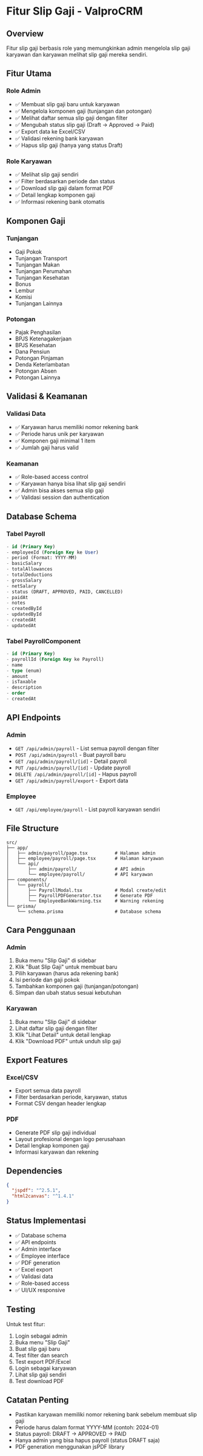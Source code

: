 # Fitur Slip Gaji - ValproCRM

## Overview
Fitur slip gaji berbasis role yang memungkinkan admin mengelola slip gaji karyawan dan karyawan melihat slip gaji mereka sendiri.

## Fitur Utama

### Role Admin
- ✅ Membuat slip gaji baru untuk karyawan
- ✅ Mengelola komponen gaji (tunjangan dan potongan)
- ✅ Melihat daftar semua slip gaji dengan filter
- ✅ Mengubah status slip gaji (Draft → Approved → Paid)
- ✅ Export data ke Excel/CSV
- ✅ Validasi rekening bank karyawan
- ✅ Hapus slip gaji (hanya yang status Draft)

### Role Karyawan
- ✅ Melihat slip gaji sendiri
- ✅ Filter berdasarkan periode dan status
- ✅ Download slip gaji dalam format PDF
- ✅ Detail lengkap komponen gaji
- ✅ Informasi rekening bank otomatis

## Komponen Gaji

### Tunjangan
- Gaji Pokok
- Tunjangan Transport
- Tunjangan Makan
- Tunjangan Perumahan
- Tunjangan Kesehatan
- Bonus
- Lembur
- Komisi
- Tunjangan Lainnya

### Potongan
- Pajak Penghasilan
- BPJS Ketenagakerjaan
- BPJS Kesehatan
- Dana Pensiun
- Potongan Pinjaman
- Denda Keterlambatan
- Potongan Absen
- Potongan Lainnya

## Validasi & Keamanan

### Validasi Data
- ✅ Karyawan harus memiliki nomor rekening bank
- ✅ Periode harus unik per karyawan
- ✅ Komponen gaji minimal 1 item
- ✅ Jumlah gaji harus valid

### Keamanan
- ✅ Role-based access control
- ✅ Karyawan hanya bisa lihat slip gaji sendiri
- ✅ Admin bisa akses semua slip gaji
- ✅ Validasi session dan authentication

## Database Schema

### Tabel Payroll
```sql
- id (Primary Key)
- employeeId (Foreign Key ke User)
- period (Format: YYYY-MM)
- basicSalary
- totalAllowances
- totalDeductions
- grossSalary
- netSalary
- status (DRAFT, APPROVED, PAID, CANCELLED)
- paidAt
- notes
- createdById
- updatedById
- createdAt
- updatedAt
```

### Tabel PayrollComponent
```sql
- id (Primary Key)
- payrollId (Foreign Key ke Payroll)
- name
- type (enum)
- amount
- isTaxable
- description
- order
- createdAt
```

## API Endpoints

### Admin
- `GET /api/admin/payroll` - List semua payroll dengan filter
- `POST /api/admin/payroll` - Buat payroll baru
- `GET /api/admin/payroll/[id]` - Detail payroll
- `PUT /api/admin/payroll/[id]` - Update payroll
- `DELETE /api/admin/payroll/[id]` - Hapus payroll
- `GET /api/admin/payroll/export` - Export data

### Employee
- `GET /api/employee/payroll` - List payroll karyawan sendiri

## File Structure

```
src/
├── app/
│   ├── admin/payroll/page.tsx          # Halaman admin
│   ├── employee/payroll/page.tsx       # Halaman karyawan
│   └── api/
│       ├── admin/payroll/              # API admin
│       └── employee/payroll/           # API karyawan
├── components/
│   └── payroll/
│       ├── PayrollModal.tsx            # Modal create/edit
│       ├── PayrollPDFGenerator.tsx     # Generate PDF
│       └── EmployeeBankWarning.tsx     # Warning rekening
└── prisma/
    └── schema.prisma                   # Database schema
```

## Cara Penggunaan

### Admin
1. Buka menu "Slip Gaji" di sidebar
2. Klik "Buat Slip Gaji" untuk membuat baru
3. Pilih karyawan (harus ada rekening bank)
4. Isi periode dan gaji pokok
5. Tambahkan komponen gaji (tunjangan/potongan)
6. Simpan dan ubah status sesuai kebutuhan

### Karyawan
1. Buka menu "Slip Gaji" di sidebar
2. Lihat daftar slip gaji dengan filter
3. Klik "Lihat Detail" untuk detail lengkap
4. Klik "Download PDF" untuk unduh slip gaji

## Export Features

### Excel/CSV
- Export semua data payroll
- Filter berdasarkan periode, karyawan, status
- Format CSV dengan header lengkap

### PDF
- Generate PDF slip gaji individual
- Layout profesional dengan logo perusahaan
- Detail lengkap komponen gaji
- Informasi karyawan dan rekening

## Dependencies

```json
{
  "jspdf": "^2.5.1",
  "html2canvas": "^1.4.1"
}
```

## Status Implementasi

- ✅ Database schema
- ✅ API endpoints
- ✅ Admin interface
- ✅ Employee interface
- ✅ PDF generation
- ✅ Excel export
- ✅ Validasi data
- ✅ Role-based access
- ✅ UI/UX responsive

## Testing

Untuk test fitur:
1. Login sebagai admin
2. Buka menu "Slip Gaji"
3. Buat slip gaji baru
4. Test filter dan search
5. Test export PDF/Excel
6. Login sebagai karyawan
7. Lihat slip gaji sendiri
8. Test download PDF

## Catatan Penting

- Pastikan karyawan memiliki nomor rekening bank sebelum membuat slip gaji
- Periode harus dalam format YYYY-MM (contoh: 2024-01)
- Status payroll: DRAFT → APPROVED → PAID
- Hanya admin yang bisa hapus payroll (status DRAFT saja)
- PDF generation menggunakan jsPDF library
